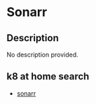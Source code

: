 # Sonarr

## Description

No description provided.

## k8 at home search

- [sonarr](https://nanne.dev/k8s-at-home-search/#/sonarr)
